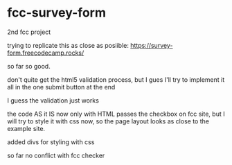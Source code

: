 # fcc-survey-form

2nd fcc project

trying to replicate this as close as posiible: https://survey-form.freecodecamp.rocks/

so far so good.

don't quite get the html5 validation process, but I gues I'll try to implement it all in the one submit button at the end

I guess the validation just works

the code AS it IS now only with HTML passes the checkbox on fcc site, but I will try to style it with css now, so the page layout looks as close to the example site.

added divs for styling with css

so far no conflict with fcc checker

